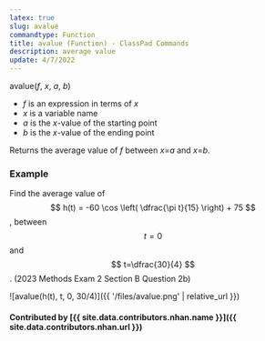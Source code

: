 ```yaml
---
latex: true
slug: avalue
commandtype: Function
title: avalue (Function) - ClassPad Commands
description: average value
update: 4/7/2022
---
```


avalue(*f*, *x*, *a*, *b*)

- *f* is an expression in terms of *x*
- *x* is a variable name
- *a* is the *x*-value of the starting point
- *b* is the *x*-value of the ending point

Returns the average value of *f* between *x*=*a* and *x*=*b*.

### Example

Find the average value of $$ h(t) = -60 \cos \left( \dfrac{\pi t}{15} \right) + 75 $$, between $$ t=0 $$ and $$ t=\dfrac{30}{4} $$. (2023 Methods Exam 2 Section B Question 2b)

![avalue(h(t), t, 0, 30/4)]({{ '/files/avalue.png' | relative_url }})

#### Contributed by [{{ site.data.contributors.nhan.name }}]({{ site.data.contributors.nhan.url }})

